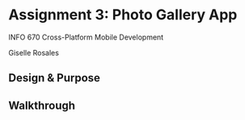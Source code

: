 # Assignment 3: Photo Gallery App

INFO 670 Cross-Platform Mobile Development

Giselle Rosales

## Design & Purpose



## Walkthrough

